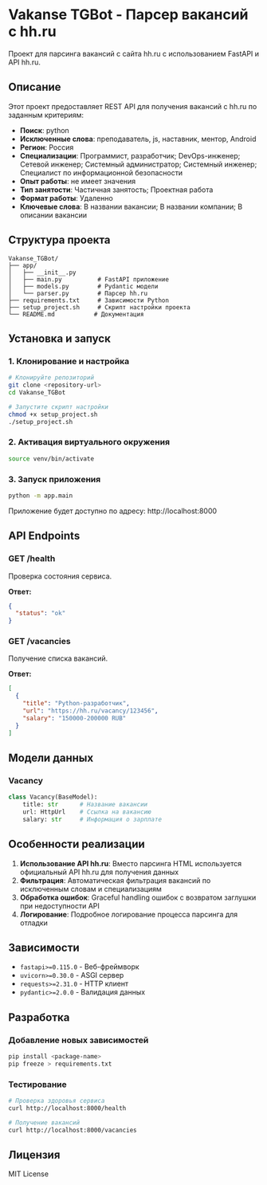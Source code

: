 # Vakanse TGBot - Парсер вакансий с hh.ru

Проект для парсинга вакансий с сайта hh.ru с использованием FastAPI и API hh.ru.

## Описание

Этот проект предоставляет REST API для получения вакансий с hh.ru по заданным критериям:

- **Поиск**: python
- **Исключенные слова**: преподаватель, js, наставник, ментор, Android
- **Регион**: Россия
- **Специализации**: Программист, разработчик; DevOps-инженер; Сетевой инженер; Системный администратор; Системный инженер; Специалист по информационной безопасности
- **Опыт работы**: не имеет значения
- **Тип занятости**: Частичная занятость; Проектная работа
- **Формат работы**: Удаленно
- **Ключевые слова**: В названии вакансии; В названии компании; В описании вакансии

## Структура проекта

```
Vakanse_TGBot/
├── app/
│   ├── __init__.py
│   ├── main.py          # FastAPI приложение
│   ├── models.py        # Pydantic модели
│   └── parser.py        # Парсер hh.ru
├── requirements.txt     # Зависимости Python
├── setup_project.sh     # Скрипт настройки проекта
└── README.md           # Документация
```

## Установка и запуск

### 1. Клонирование и настройка

```bash
# Клонируйте репозиторий
git clone <repository-url>
cd Vakanse_TGBot

# Запустите скрипт настройки
chmod +x setup_project.sh
./setup_project.sh
```

### 2. Активация виртуального окружения

```bash
source venv/bin/activate
```

### 3. Запуск приложения

```bash
python -m app.main
```

Приложение будет доступно по адресу: http://localhost:8000

## API Endpoints

### GET /health
Проверка состояния сервиса.

**Ответ:**
```json
{
  "status": "ok"
}
```

### GET /vacancies
Получение списка вакансий.

**Ответ:**
```json
[
  {
    "title": "Python-разработчик",
    "url": "https://hh.ru/vacancy/123456",
    "salary": "150000-200000 RUB"
  }
]
```

## Модели данных

### Vacancy
```python
class Vacancy(BaseModel):
    title: str      # Название вакансии
    url: HttpUrl    # Ссылка на вакансию
    salary: str     # Информация о зарплате
```

## Особенности реализации

1. **Использование API hh.ru**: Вместо парсинга HTML используется официальный API hh.ru для получения данных
2. **Фильтрация**: Автоматическая фильтрация вакансий по исключенным словам и специализациям
3. **Обработка ошибок**: Graceful handling ошибок с возвратом заглушки при недоступности API
4. **Логирование**: Подробное логирование процесса парсинга для отладки

## Зависимости

- `fastapi>=0.115.0` - Веб-фреймворк
- `uvicorn>=0.30.0` - ASGI сервер
- `requests>=2.31.0` - HTTP клиент
- `pydantic>=2.0.0` - Валидация данных

## Разработка

### Добавление новых зависимостей

```bash
pip install <package-name>
pip freeze > requirements.txt
```

### Тестирование

```bash
# Проверка здоровья сервиса
curl http://localhost:8000/health

# Получение вакансий
curl http://localhost:8000/vacancies
```

## Лицензия

MIT License
